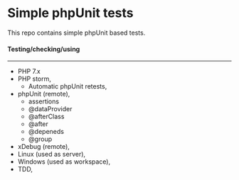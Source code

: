 <h1> Simple phpUnit tests </h1>

<p>
This repo contains simple phpUnit based tests.
</p>

<h4>Testing/checking/using</h4>
<hr/>

<ul>
<li>PHP 7.x</li>
<li>PHP storm,
    <ul>
        <li>Automatic phpUnit retests,</li>
    </ul></li>    
<li>phpUnit (remote),
    <ul>
        <li>assertions</li>
        <li>@dataProvider</li>
        <li>@afterClass</li>
        <li>@after</li>
        <li>@depeneds</li>
        <li>@group</li>
    </ul></li>
<li>xDebug (remote),</li>
<li>Linux (used as server),</li>
<li>Windows (used as workspace),</li>
<li>TDD,</li>
</li>
